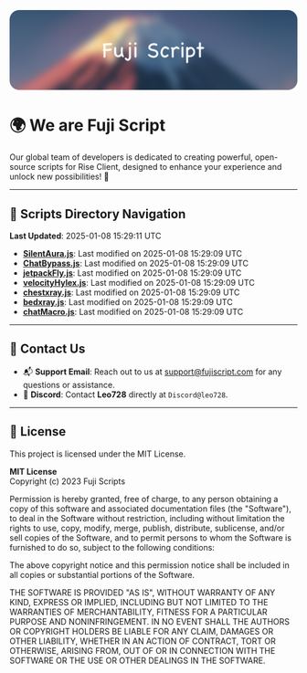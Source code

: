 ![Banner](.github/b.webp)

# 🌍 **We are Fuji Script**

Our global team of developers is dedicated to creating powerful, open-source scripts for Rise Client, designed to enhance your experience and unlock new possibilities! 🌟

---
<!-- SCRIPTS_NAVIGATION_START -->
## 📂 **Scripts Directory Navigation**

**Last Updated**: 2025-01-08 15:29:11 UTC

- **[SilentAura.js](scripts/SilentAura.js)**: Last modified on 2025-01-08 15:29:09 UTC
- **[ChatBypass.js](scripts/ChatBypass.js)**: Last modified on 2025-01-08 15:29:09 UTC
- **[jetpackFly.js](scripts/jetpackFly.js)**: Last modified on 2025-01-08 15:29:09 UTC
- **[velocityHylex.js](scripts/velocityHylex.js)**: Last modified on 2025-01-08 15:29:09 UTC
- **[chestxray.js](scripts/chestxray.js)**: Last modified on 2025-01-08 15:29:09 UTC
- **[bedxray.js](scripts/bedxray.js)**: Last modified on 2025-01-08 15:29:09 UTC
- **[chatMacro.js](scripts/chatMacro.js)**: Last modified on 2025-01-08 15:29:09 UTC

<!-- SCRIPTS_NAVIGATION_END -->

---

## 💬 **Contact Us**  
- 📬 **Support Email**: Reach out to us at [support@fujiscript.com](mailto:support@fujiscript.com) for any questions or assistance.  
- 💬 **Discord**: Contact **Leo728** directly at `Discord@leo728`.

---

## 📜 **License**

This project is licensed under the MIT License.  

**MIT License**  
Copyright (c) 2023 Fuji Scripts  

Permission is hereby granted, free of charge, to any person obtaining a copy of this software and associated documentation files (the "Software"), to deal in the Software without restriction, including without limitation the rights to use, copy, modify, merge, publish, distribute, sublicense, and/or sell copies of the Software, and to permit persons to whom the Software is furnished to do so, subject to the following conditions:  

The above copyright notice and this permission notice shall be included in all copies or substantial portions of the Software.  

THE SOFTWARE IS PROVIDED "AS IS", WITHOUT WARRANTY OF ANY KIND, EXPRESS OR IMPLIED, INCLUDING BUT NOT LIMITED TO THE WARRANTIES OF MERCHANTABILITY, FITNESS FOR A PARTICULAR PURPOSE AND NONINFRINGEMENT. IN NO EVENT SHALL THE AUTHORS OR COPYRIGHT HOLDERS BE LIABLE FOR ANY CLAIM, DAMAGES OR OTHER LIABILITY, WHETHER IN AN ACTION OF CONTRACT, TORT OR OTHERWISE, ARISING FROM, OUT OF OR IN CONNECTION WITH THE SOFTWARE OR THE USE OR OTHER DEALINGS IN THE SOFTWARE.  
